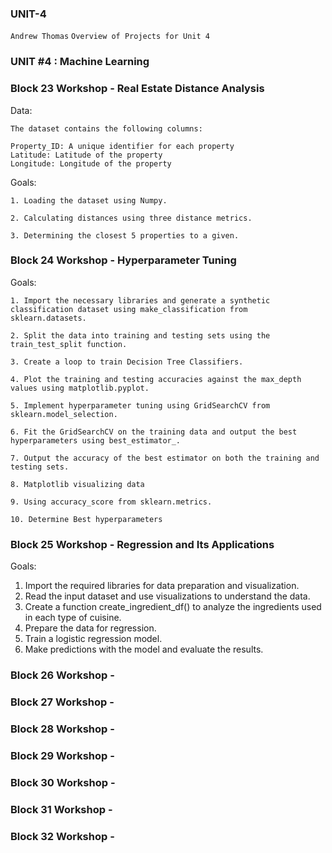 ###    UNIT-4

`Andrew Thomas`
`Overview of Projects for Unit 4`

###    UNIT #4 : Machine Learning

###    Block 23 Workshop - Real Estate Distance Analysis

Data:  

    The dataset contains the following columns: 
    
    Property_ID: A unique identifier for each property 
    Latitude: Latitude of the property 
    Longitude: Longitude of the property 

Goals: 

    1. Loading the dataset using Numpy.
    
    2. Calculating distances using three distance metrics.
    
    3. Determining the closest 5 properties to a given.
        

###    Block 24 Workshop - Hyperparameter Tuning

Goals: 

    1. Import the necessary libraries and generate a synthetic classification dataset using make_classification from sklearn.datasets. 
    
    2. Split the data into training and testing sets using the train_test_split function.
    
    3. Create a loop to train Decision Tree Classifiers.
    
    4. Plot the training and testing accuracies against the max_depth values using matplotlib.pyplot.
    
    5. Implement hyperparameter tuning using GridSearchCV from sklearn.model_selection.
    
    6. Fit the GridSearchCV on the training data and output the best hyperparameters using best_estimator_. 
    
    7. Output the accuracy of the best estimator on both the training and testing sets. 
    
    8. Matplotlib visualizing data
    
    9. Using accuracy_score from sklearn.metrics. 
    
    10. Determine Best hyperparameters


###    Block 25 Workshop - Regression and Its Applications

Goals:

1. Import the required libraries for data preparation and visualization. 
2. Read the input dataset and use visualizations to understand the data. 
3. Create a function create_ingredient_df() to analyze the ingredients used in each type of cuisine.
4. Prepare the data for regression. 
5. Train a logistic regression model. 
6. Make predictions with the model and evaluate the results. 



###    Block 26 Workshop - 
###    Block 27 Workshop - 
###    Block 28 Workshop - 
###    Block 29 Workshop - 
###    Block 30 Workshop - 
###    Block 31 Workshop - 
###    Block 32 Workshop - 
   
    
   
   
    
    
    
    
